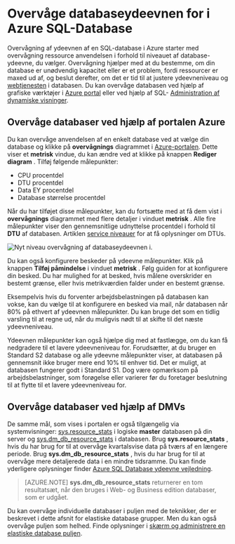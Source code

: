 <properties
    pageTitle="Overvåge databaseydeevnen for i Azure SQL-Database | Microsoft Azure"
    description="Få mere at vide om indstillinger for overvågning af databasen med Azure værktøjer og administration af dynamiske visninger."
    keywords="database overvågning, databasens ydeevne i skyen"
    services="sql-database"
    documentationCenter=""
    authors="CarlRabeler"
    manager="jhubbard"
    editor=""/>

<tags
    ms.service="sql-database"
    ms.devlang="na"
    ms.topic="get-started-article"
    ms.tgt_pltfrm="na"
    ms.workload="data-management"
    ms.date="09/27/2016"
    ms.author="carlrab"/>

# <a name="monitoring-database-performance-in-azure-sql-database"></a>Overvåge databaseydeevnen for i Azure SQL-Database
Overvågning af ydeevnen af en SQL-database i Azure starter med overvågning ressource anvendelsen i forhold til niveauet af database-ydeevne, du vælger. Overvågning hjælper med at du bestemme, om din database er unødvendig kapacitet eller er et problem, fordi ressourcer er maxed ud af, og beslut derefter, om det er tid til at justere ydeevneniveau og [webtjenesten](sql-database-service-tiers.md) i databasen. Du kan overvåge databasen ved hjælp af grafiske værktøjer i [Azure portal](https://portal.azure.com) eller ved hjælp af SQL- [Administration af dynamiske visninger](https://msdn.microsoft.com/library/ms188754.aspx).

## <a name="monitor-databases-using-the-azure-portal"></a>Overvåge databaser ved hjælp af portalen Azure

Du kan overvåge anvendelsen af en enkelt database ved at vælge din database og klikke på **overvågnings** diagrammet i [Azure-portalen](https://portal.azure.com/). Dette viser et **metrisk** vindue, du kan ændre ved at klikke på knappen **Rediger diagram** . Tilføj følgende målepunkter:

- CPU procentdel
- DTU procentdel
- Data EY procentdel
- Database størrelse procentdel

Når du har tilføjet disse målepunkter, kan du fortsætte med at få dem vist i **overvågnings** diagrammet med flere detaljer i vinduet **metrisk** . Alle fire målepunkter viser den gennemsnitlige udnyttelse procentdel i forhold til **DTU** af databasen. Artiklen [service niveauer](sql-database-service-tiers.md) for at få oplysninger om DTUs.

![Nyt niveau overvågning af databaseydeevnen i.](./media/sql-database-service-tiers/sqldb_service_tier_monitoring.png)

Du kan også konfigurere beskeder på ydeevne målepunkter. Klik på knappen **Tilføj påmindelse** i vinduet **metrisk** . Følg guiden for at konfigurere din besked. Du har mulighed for at besked, hvis målene overskrider en bestemt grænse, eller hvis metrikværdien falder under en bestemt grænse.

Eksempelvis hvis du forventer arbejdsbelastningen på databasen kan vokse, kan du vælge til at konfigurere en besked via mail, når databasen når 80% på ethvert af ydeevnen målepunkter. Du kan bruge det som en tidlig varsling til at regne ud, når du muligvis nødt til at skifte til det næste ydeevneniveau.

Ydeevnen målepunkter kan også hjælpe dig med at fastlægge, om du kan få nedgradere til et lavere ydeevneniveau for. Forudsætter, at du bruger en Standard S2 database og alle ydeevne målepunkter viser, at databasen på gennemsnit ikke bruger mere end 10% til enhver tid. Det er muligt, at databasen fungerer godt i Standard S1. Dog være opmærksom på arbejdsbelastninger, som forøgelse eller varierer før du foretager beslutning til at flytte til et lavere ydeevneniveau for.

## <a name="monitor-databases-using-dmvs"></a>Overvåge databaser ved hjælp af DMVs

De samme mål, som vises i portalen er også tilgængelig via systemvisninger: [sys.resource_stats](https://msdn.microsoft.com/library/dn269979.aspx) i logiske **master** databasen på din server og [sys.dm_db_resource_stats](https://msdn.microsoft.com/library/dn800981.aspx) i databasen. Brug **sys.resource_stats** , hvis du har brug for til at overvåge kvartalsvise data på tværs af en længere periode. Brug **sys.dm_db_resource_stats** , hvis du har brug for til at overvåge mere detaljerede data i en mindre tidsramme. Du kan finde yderligere oplysninger finder [Azure SQL Database ydeevne vejledning](sql-database-performance-guidance.md#monitoring-resource-use-with-sysresourcestats).

>[AZURE.NOTE] **sys.dm_db_resource_stats** returnerer en tom resultatsæt, når den bruges i Web- og Business edition databaser, som er udgået.

Du kan overvåge individuelle databaser i puljen med de teknikker, der er beskrevet i dette afsnit for elastiske database grupper. Men du kan også overvåge puljen som helhed. Finde oplysninger i [skærm og administrere en elastiske database puljen](sql-database-elastic-pool-manage-portal.md).
